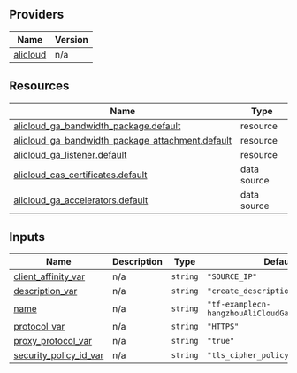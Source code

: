<!-- BEGIN_TF_DOCS -->
## Providers

| Name | Version |
|------|---------|
| <a name="provider_alicloud"></a> [alicloud](#provider\_alicloud) | n/a |

## Resources

| Name | Type |
|------|------|
| [alicloud_ga_bandwidth_package.default](https://registry.terraform.io/providers/hashicorp/alicloud/latest/docs/resources/ga_bandwidth_package) | resource |
| [alicloud_ga_bandwidth_package_attachment.default](https://registry.terraform.io/providers/hashicorp/alicloud/latest/docs/resources/ga_bandwidth_package_attachment) | resource |
| [alicloud_ga_listener.default](https://registry.terraform.io/providers/hashicorp/alicloud/latest/docs/resources/ga_listener) | resource |
| [alicloud_cas_certificates.default](https://registry.terraform.io/providers/hashicorp/alicloud/latest/docs/data-sources/cas_certificates) | data source |
| [alicloud_ga_accelerators.default](https://registry.terraform.io/providers/hashicorp/alicloud/latest/docs/data-sources/ga_accelerators) | data source |

## Inputs

| Name | Description | Type | Default | Required |
|------|-------------|------|---------|:--------:|
| <a name="input_client_affinity_var"></a> [client\_affinity\_var](#input\_client\_affinity\_var) | n/a | `string` | `"SOURCE_IP"` | no |
| <a name="input_description_var"></a> [description\_var](#input\_description\_var) | n/a | `string` | `"create_description"` | no |
| <a name="input_name"></a> [name](#input\_name) | n/a | `string` | `"tf-examplecn-hangzhouAliCloudGaListener12384"` | no |
| <a name="input_protocol_var"></a> [protocol\_var](#input\_protocol\_var) | n/a | `string` | `"HTTPS"` | no |
| <a name="input_proxy_protocol_var"></a> [proxy\_protocol\_var](#input\_proxy\_protocol\_var) | n/a | `string` | `"true"` | no |
| <a name="input_security_policy_id_var"></a> [security\_policy\_id\_var](#input\_security\_policy\_id\_var) | n/a | `string` | `"tls_cipher_policy_1_1"` | no |
<!-- END_TF_DOCS -->    